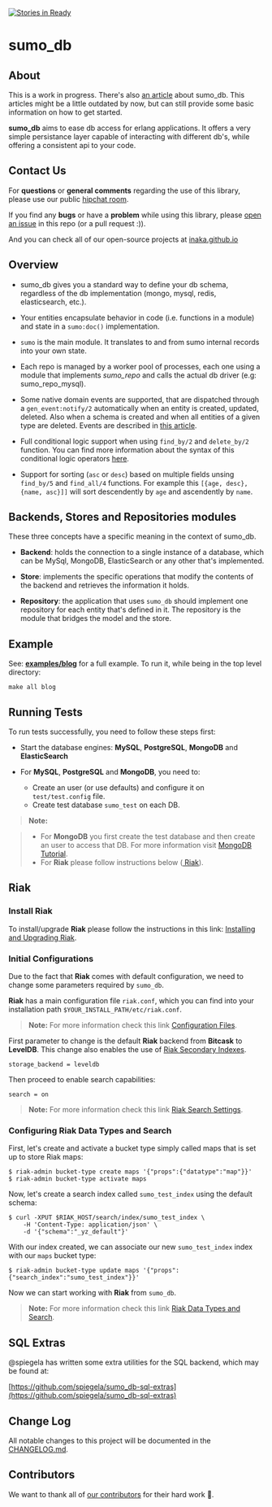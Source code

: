 [![Stories in Ready](https://badge.waffle.io/inaka/sumo_db.png?label=ready&title=Ready)](https://waffle.io/inaka/sumo_db)
# sumo_db

## About

This is a work in progress. There's also [an article][sumo-article] about
sumo_db. This articles might be a little outdated by now, but can still
provide some basic information on how to get started.

**sumo_db** aims to ease db access for erlang applications. It offers a very
simple persistance layer capable of interacting with different db's, while
offering a consistent api to your code.

## Contact Us

For **questions** or **general comments** regarding the use of this library,
please use our public [hipchat room](https://www.hipchat.com/gpBpW3SsT).

If you find any **bugs** or have a **problem** while using this library, please
[open an issue][issue] in this repo (or a pull request :)).

And you can check all of our open-source projects at
[inaka.github.io](http://inaka.github.io)

## Overview

 * sumo_db gives you a standard way to define your db schema, regardless of the
 db implementation (mongo, mysql, redis, elasticsearch, etc.).

 * Your entities encapsulate behavior in code (i.e. functions in a module) and
 state in a ``sumo:doc()`` implementation.

 * `sumo` is the main module. It translates to and from sumo internal records
 into your own state.

 * Each repo is managed by a worker pool of processes, each one using a module
 that implements *sumo_repo* and calls the actual db driver
 (e.g: sumo_repo_mysql).

 * Some native domain events are supported, that are dispatched through a
 `gen_event:notify/2` automatically when an entity is created, updated, deleted.
 Also when a schema is created and when all entities of a given type are
 deleted. Events are described in [this article][domain-article].

 * Full conditional logic support when using `find_by/2` and `delete_by/2`
 function. You can find more information about the syntax of this conditional
 logic operators [here][cond-syntax].

 * Support for sorting (`asc` or `desc`) based on multiple fields unsing
 `find_by/5` and `find_all/4` functions. For example this
 `[{age, desc}, {name, asc}]]` will sort descendently by `age` and ascendently
  by `name`.

## Backends, Stores and Repositories modules

These three concepts have a specific meaning in the context of sumo_db.

 - **Backend**: holds the connection to a single instance of a database, which
 can be MySql, MongoDB, ElasticSearch or any other that's implemented.

 - **Store**: implements the specific operations that modify the contents of the
 backend and retrieves the information it holds.

 - **Repository**: the application that uses `sumo_db` should implement one
 repository for each entity that's defined in it. The repository is the module
 that bridges the model and the store.

## Example

See: [**examples/blog**][example-blog] for a full example. To run it, while
being in the top level directory:

    make all blog

## Running Tests

To run tests successfully, you need to follow these steps first:

 * Start the database engines: **MySQL**, **PostgreSQL**, **MongoDB** and
 **ElasticSearch**

 * For **MySQL**, **PostgreSQL** and **MongoDB**, you need to:
    - Create an user (or use defaults) and configure it on `test/test.config`
      file.
    - Create test database `sumo_test` on each DB.

> **Note:**

> - For **MongoDB** you first create the test database and then create an user
    to access that DB. For more information visit [MongoDB Tutorial](http://docs.mongodb.org/manual/tutorial).
> - For **Riak** please follow instructions below ([<i class="icon-refresh"></i> Riak](#riak)).

## Riak

### Install Riak

To install/upgrade **Riak** please follow the instructions in this link:
[Installing and Upgrading Riak](http://docs.basho.com/riak/latest/ops/building/installing).

### Initial Configurations

Due to the fact that **Riak** comes with default configuration, we need to
change some parameters required by `sumo_db`.

**Riak** has a main configuration file `riak.conf`, which you can find into
your installation path `$YOUR_INSTALL_PATH/etc/riak.conf`.

> **Note:** For more information check this link [Configuration Files](http://docs.basho.com/riak/latest/ops/advanced/configs/configuration-files).

First parameter to change is the default **Riak** backend from **Bitcask** to
**LevelDB**. This change also enables the use of [Riak Secondary Indexes](http://docs.basho.com/riak/latest/ops/advanced/configs/secondary-index/).

    storage_backend = leveldb

Then proceed to enable search capabilities:

    search = on

> **Note:** For more information check this link [Riak Search Settings](http://docs.basho.com/riak/latest/ops/advanced/configs/search/).

### Configuring Riak Data Types and Search

First, let's create and activate a bucket type simply called maps that is set up
to store Riak maps:

    $ riak-admin bucket-type create maps '{"props":{"datatype":"map"}}'
    $ riak-admin bucket-type activate maps

Now, let's create a search index called `sumo_test_index` using the default
schema:

    $ curl -XPUT $RIAK_HOST/search/index/sumo_test_index \
        -H 'Content-Type: application/json' \
        -d '{"schema":"_yz_default"}'

With our index created, we can associate our new `sumo_test_index` index with
our `maps` bucket type:

    $ riak-admin bucket-type update maps '{"props":{"search_index":"sumo_test_index"}}'

Now we can start working with **Riak** from `sumo_db`.

> **Note:** For more information check this link [Riak Data Types and Search](http://docs.basho.com/riak/latest/dev/search/search-data-types/#Maps-Example).

## SQL Extras

@spiegela has written some extra utilities for the SQL backend, which may be found at:

[https://github.com/spiegela/sumo_db-sql-extras](https://github.com/spiegela/sumo_db-sql-extras)

## Change Log

All notable changes to this project will be documented in the
[CHANGELOG.md](CHANGELOG.md).

## Contributors

We want to thank all of [our contributors](CONTRIBUTORS.md) for their hard work
:muscle:.

 [sumo-article]: http://marcelog.github.com/articles/erlang_persistence_entities.html
 [domain-article]: http://marcelog.github.com/articles/erlang_epers_persist_entities_domain_events.html
 [issue]: https://github.com/inaka/sumo_db/issues/new
 [example-blog]: https://github.com/inaka/sumo_db/tree/master/examples/blog
 [cond-syntax]: https://github.com/inaka/sumo_db/wiki/Conditional-Logic-Syntax

